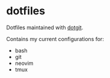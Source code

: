 # dotfiles

Dotfiles maintained with [dotgit](https://github.com/Cube777/dotgit).

Contains my current configurations for:
- bash
- git
- neovim
- tmux
